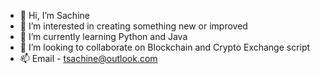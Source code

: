- 👋 Hi, I’m Sachine
- 👀 I’m interested in creating something new or improved
- 🌱 I’m currently learning Python and Java
- 💞️ I’m looking to collaborate on Blockchain and Crypto Exchange script
- 📫 Email - tsachine@outlook.com

<!---
tsachine/tsachine is a ✨ special ✨ repository because its `README.md` (this file) appears on your GitHub profile.
You can click the Preview link to take a look at your changes.
--->
